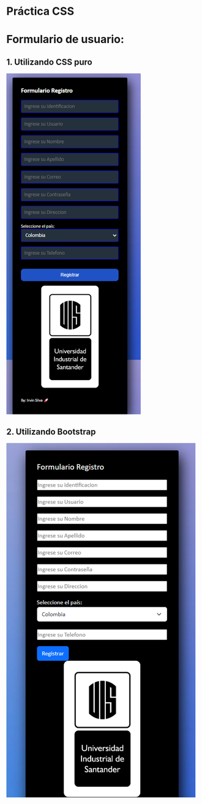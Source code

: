 
# Práctica CSS
# Formulario de usuario:
## 1. Utilizando CSS puro
![Image text](https://github.com/Irvin-Silva/WEB-TALLER-3/blob/main/ref/cssPuro.png)

## 2. Utilizando Bootstrap
![Image text](https://github.com/Irvin-Silva/WEB-TALLER-3/blob/main/ref/BootsTrap.png)
